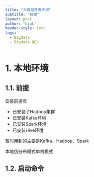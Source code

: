 ```yaml
---
title: "大数据开发环境"
subtitle: "快捷"
layout: post
author: "LiuL"
header-style: text
tags:
  - Bigdata
  - Bigdata DEV
---
```


# 1. 本地环境

## 1.1. 前提

安装前提有

- 已安装了Hadoop集群
- 已安装Kafka环境
- 已安装Spark环境
- 已安装Hive环境

暂时用到的主要是Kafka、Hadoop、Spark

本地伪分布模式单机模式

## 1.2. 启动命令



